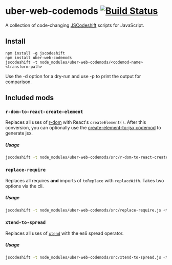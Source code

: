 # uber-web-codemods [![Build Status](https://travis-ci.com/uber-web/codemods.svg?token=S4oyfBY3YoEdLmckujJx&branch=master)](https://travis-ci.com/uber-web/codemods)

A collection of code-changing [JSCodeshift](https://github.com/facebook/jscodeshift) scripts for JavaScript.

## Install

```
npm install -g jscodeshift
npm install uber-web-codemods
jscodeshift -t node_modules/uber-web-codemods/<codemod-name> <transform-path>
```

Use the -d option for a dry-run and use -p to print the output for comparison.

## Included mods

### `r-dom-to-react-create-element`

Replaces all uses of [r-dom](https://github.com/uber/r-dom) with React's `createElement()`. After this conversion, you can optionally use the [create-element-to-jsx codemod](https://github.com/reactjs/react-codemod#create-element-to-jsx) to generate jsx.

##### Usage

```sh
jscodeshift -t node_modules/uber-web-codemods/src/r-dom-to-react-create-element.js <transform-path>
```

### `replace-require`

Replaces all requires **and** imports of `toReplace` with `replaceWith`. Takes two options via the cli.

##### Usage

```sh
jscodeshift -t node_modules/uber-web-codemods/src/replace-require.js <transform-path> --toReplace="object.omit" --replaceWith="just-omit"
```

### `xtend-to-spread`

Replaces all uses of [`xtend`](https://github.com/Raynos/xtend) with the es6 spread operator.

##### Usage

```sh
jscodeshift -t node_modules/uber-web-codemods/src/xtend-to-spread.js <transform-path>
```
